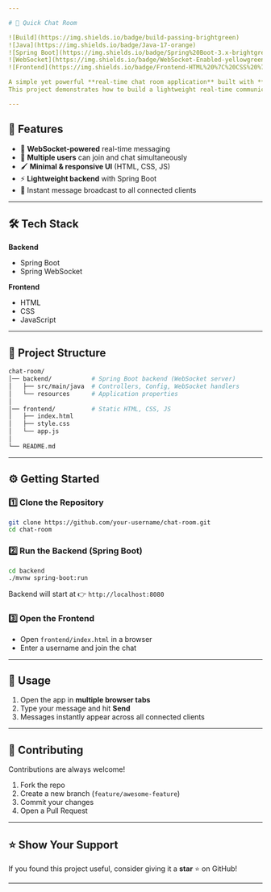 ```yaml
---

# 💬 Quick Chat Room

![Build](https://img.shields.io/badge/build-passing-brightgreen)
![Java](https://img.shields.io/badge/Java-17-orange)
![Spring Boot](https://img.shields.io/badge/Spring%20Boot-3.x-brightgreen)
![WebSocket](https://img.shields.io/badge/WebSocket-Enabled-yellowgreen)
![Frontend](https://img.shields.io/badge/Frontend-HTML%20%7C%20CSS%20%7C%20JS-blueviolet)

A simple yet powerful **real-time chat room application** built with **Spring Boot WebSockets** on the backend and **HTML, CSS, and JavaScript** on the frontend.
This project demonstrates how to build a lightweight real-time communication platform without external chat services.

---
```


## 🚀 Features

* 🔗 **WebSocket-powered** real-time messaging
* 👥 **Multiple users** can join and chat simultaneously
* 🖌️ **Minimal & responsive UI** (HTML, CSS, JS)
* ⚡ **Lightweight backend** with Spring Boot
* 📡 Instant message broadcast to all connected clients

---

## 🛠️ Tech Stack

**Backend**

* Spring Boot
* Spring WebSocket

**Frontend**

* HTML
* CSS
* JavaScript

---

## 📂 Project Structure

```bash
chat-room/
│── backend/           # Spring Boot backend (WebSocket server)
│   ├── src/main/java  # Controllers, Config, WebSocket handlers
│   └── resources      # Application properties
│
│── frontend/          # Static HTML, CSS, JS
│   ├── index.html
│   ├── style.css
│   └── app.js
│
└── README.md
```

---

## ⚙️ Getting Started

### 1️⃣ Clone the Repository

```bash
git clone https://github.com/your-username/chat-room.git
cd chat-room
```

### 2️⃣ Run the Backend (Spring Boot)

```bash
cd backend
./mvnw spring-boot:run
```

Backend will start at 👉 `http://localhost:8080`

### 3️⃣ Open the Frontend

* Open `frontend/index.html` in a browser
* Enter a username and join the chat

---

## 🎯 Usage

1. Open the app in **multiple browser tabs**
2. Type your message and hit **Send**
3. Messages instantly appear across all connected clients

---

## 🤝 Contributing

Contributions are always welcome!

1. Fork the repo
2. Create a new branch (`feature/awesome-feature`)
3. Commit your changes
4. Open a Pull Request

---

## ⭐ Show Your Support

If you found this project useful, consider giving it a **star** ⭐ on GitHub!

---
